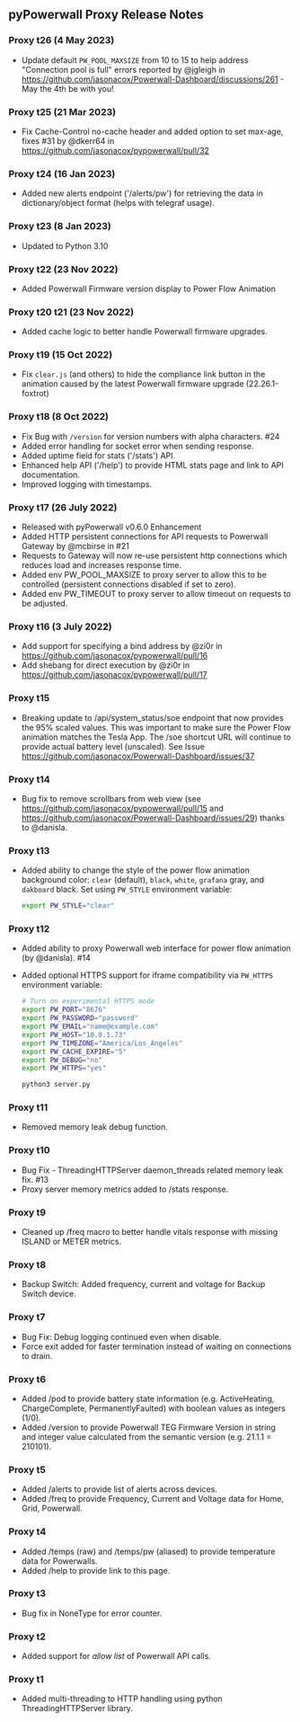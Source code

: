 ## pyPowerwall Proxy Release Notes

### Proxy t26 (4 May 2023)

* Update default `PW_POOL_MAXSIZE` from 10 to 15 to help address "Connection pool is full" errors reported by @jgleigh in https://github.com/jasonacox/Powerwall-Dashboard/discussions/261 - May the 4th be with you!

### Proxy t25 (21 Mar 2023)

* Fix Cache-Control no-cache header and added option to set max-age, fixes #31 by @dkerr64 in https://github.com/jasonacox/pypowerwall/pull/32

### Proxy t24 (16 Jan 2023)

* Added new alerts endpoint ('/alerts/pw') for retrieving the data in dictionary/object format (helps with telegraf usage).

### Proxy t23 (8 Jan 2023)

* Updated to Python 3.10

### Proxy t22 (23 Nov 2022)

* Added Powerwall Firmware version display to Power Flow Animation

### Proxy t20 t21 (23 Nov 2022)

* Added cache logic to better handle Powerwall firmware upgrades.

### Proxy t19 (15 Oct 2022)

* Fix `clear.js` (and others) to hide the compliance link button in the animation caused by the latest Powerwall firmware upgrade (22.26.1-foxtrot)

### Proxy t18 (8 Oct 2022)

* Fix Bug with `/version` for version numbers with alpha characters. #24
* Added error handling for socket error when sending response.
* Added uptime field for stats ('/stats') API.
* Enhanced help API ('/help') to provide HTML stats page and link to API documentation.
* Improved logging with timestamps.

### Proxy t17 (26 July 2022)

* Released with pyPowerwall v0.6.0 Enhancement
* Added HTTP persistent connections for API requests to Powerwall Gateway by @mcbirse in #21
* Requests to Gateway will now re-use persistent http connections which reduces load and increases response time.
* Added env PW_POOL_MAXSIZE to proxy server to allow this to be controlled (persistent connections disabled if set to zero).
* Added env PW_TIMEOUT to proxy server to allow timeout on requests to be adjusted.

### Proxy t16 (3 July 2022)

* Add support for specifying a bind address by @zi0r in https://github.com/jasonacox/pypowerwall/pull/16
* Add shebang for direct execution by @zi0r in https://github.com/jasonacox/pypowerwall/pull/17

### Proxy t15

* Breaking update to /api/system_status/soe endpoint that now provides the 95% scaled values.  This was important to make sure the Power Flow animation matches the Tesla App.  The /soe shortcut URL will continue to provide actual battery level (unscaled). See Issue https://github.com/jasonacox/Powerwall-Dashboard/issues/37

### Proxy t14

* Bug fix to remove scrollbars from web view (see https://github.com/jasonacox/pypowerwall/pull/15 and https://github.com/jasonacox/Powerwall-Dashboard/issues/29) thanks to @danisla.

### Proxy t13

* Added ability to change the style of the power flow animation background color: `clear` (default), `black`, `white`, `grafana` gray, and `dakboard` black.  Set using `PW_STYLE` environment variable:

    ```bash
    export PW_STYLE="clear"
    ```

### Proxy t12

* Added ability to proxy Powerwall web interface for power flow animation (by @danisla). #14
* Added optional HTTPS support for iframe compatibility via `PW_HTTPS` environment variable:

    ```bash
    # Turn on experimental HTTPS mode
    export PW_PORT="8676"
    export PW_PASSWORD="password"
    export PW_EMAIL="name@example.com"
    export PW_HOST="10.0.1.73"
    export PW_TIMEZONE="America/Los_Angeles"
    export PW_CACHE_EXPIRE="5"
    export PW_DEBUG="no"
    export PW_HTTPS="yes"

    python3 server.py
    ```

### Proxy t11

* Removed memory leak debug function.

### Proxy t10

* Bug Fix - ThreadingHTTPServer daemon_threads related memory leak fix. #13
* Proxy server memory metrics added to /stats response.

### Proxy t9

* Cleaned up /freq macro to better handle vitals response with missing ISLAND or METER metrics.

### Proxy t8

* Backup Switch: Added frequency, current and voltage for Backup Switch device.

### Proxy t7

* Bug Fix: Debug logging continued even when disable.
* Force exit added for faster termination instead of waiting on connections to drain.

### Proxy t6

* Added /pod to provide battery state information (e.g. ActiveHeating, ChargeComplete, PermanentlyFaulted) with boolean values as integers (1/0). 
* Added /version to provide Powerwall TEG Firmware Version in string and integer value calculated from the semantic version (e.g. 21.1.1 = 210101). 

### Proxy t5

* Added /alerts to provide list of alerts across devices.  
* Added /freq to provide Frequency, Current and Voltage data for Home, Grid, Powerwall.  

### Proxy t4

* Added /temps (raw) and /temps/pw (aliased) to provide temperature data for Powerwalls.
* Added /help to provide link to this page.

### Proxy t3

* Bug fix in NoneType for error counter.

### Proxy t2

* Added support for *allow list* of Powerwall API calls.

### Proxy t1

* Added multi-threading to HTTP handling using python ThreadingHTTPServer library.
